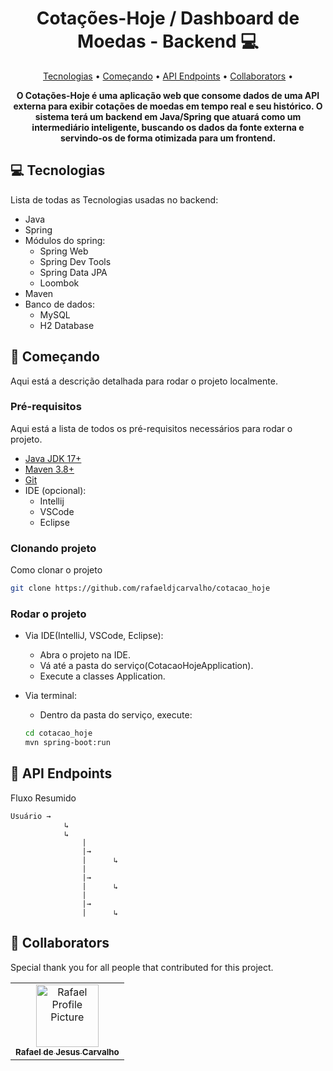 <h1 align="center" style="font-weight: bold;">Cotações-Hoje / Dashboard de Moedas - Backend 💻</h1>

<p align="center">
    <a href="#technologies">Tecnologias</a> • 
    <a href="#started">Começando</a> • 
    <a href="#routes">API Endpoints</a> •
    <a href="#colab">Collaborators</a> •
</p>

<p align="center">
    <b>O Cotações-Hoje é uma aplicação web que consome dados de uma API externa para exibir cotações de moedas em tempo real e seu histórico. O sistema terá um backend em Java/Spring que atuará como um intermediário inteligente, buscando os dados da fonte externa e servindo-os de forma otimizada para um frontend.</b>
</p>

<h2 id="technologies">💻 Tecnologias</h2>

Lista de todas as Tecnologias usadas no backend:
- Java
- Spring
- Módulos do spring:
    - Spring Web
    - Spring Dev Tools
    - Spring Data JPA
    - Loombok
- Maven
- Banco de dados:
    - MySQL
    - H2 Database


<h2 id="started">🚀 Começando</h2>

Aqui está a descrição detalhada para rodar o projeto localmente.

<h3>Pré-requisitos</h3>

Aqui está a lista de todos os pré-requisitos necessários para rodar o projeto.

- [Java JDK 17+](https://adoptium.net/pt-BR/temurin/releases?version=17)
- [Maven 3.8+](https://maven.apache.org/download.cgi)
- [Git](https://git-scm.com/downloads)
- IDE (opcional):
    - Intellij
    - VSCode
    - Eclipse

<h3>Clonando projeto</h3>

Como clonar o projeto

```bash
git clone https://github.com/rafaeldjcarvalho/cotacao_hoje
```


<h3>Rodar o projeto</h3>

- Via IDE(IntelliJ, VSCode, Eclipse):
    - Abra o projeto na IDE.
    - Vá até a pasta do serviço(CotacaoHojeApplication).
    - Execute a classes Application.
- Via terminal:
    - Dentro da pasta do serviço, execute:

    ```bash
    cd cotacao_hoje
    mvn spring-boot:run
    ``` 


<h2 id="routes">📍 API Endpoints</h2>



Fluxo Resumido

```plaintext
Usuário → 
            ↳ 
            ↳ 
                |
                |→ 
                |      ↳
                |
                |→ 
                |      ↳ 
                |
                |→ 
                |      ↳
```

<h2 id="colab">🤝 Collaborators</h2>

Special thank you for all people that contributed for this project.

<table>
  <tr>
    <td align="center">
      <a href="#">
        <img src="https://avatars.githubusercontent.com/u/141766102?v=4" width="100px;" alt="Rafael Profile Picture"/><br>
        <sub>
          <b>Rafael de Jesus Carvalho</b>
        </sub>
      </a>
    </td>
  </tr>
</table>
